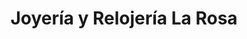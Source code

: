 ---
title: "Joyería y Relojería La Rosa"
url: /escazu/joyeria-y-relojeria-la-rosa/
shop: joyería
---